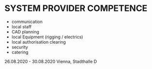 # SYSTEM PROVIDER COMPETENCE

+ communication
+ local staff
+ CAD planning
+ local Equipment (rigging / electrics)
+ local authorisation clearing
+ security
+ catering

26.08.2020 - 30.08.2020 Vienna, Stadthalle D